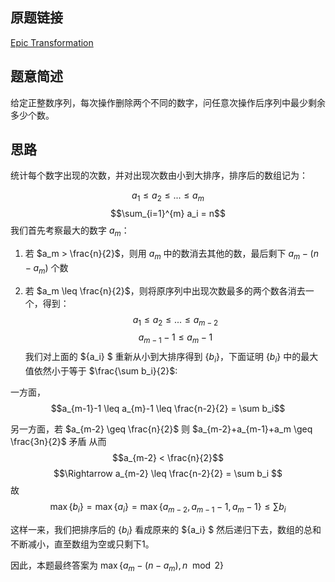 ## 原题链接
[Epic Transformation](https://codeforces.com/contest/1506/problem/D)

## 题意简述
给定正整数序列，每次操作删除两个不同的数字，问任意次操作后序列中最少剩余多少个数。

## 思路
统计每个数字出现的次数，并对出现次数由小到大排序，排序后的数组记为：

$$a_1 \leq a_2 \leq  ... \leq a_m$$
$$\sum_{i=1}^{m} a_i = n$$
我们首先考察最大的数字 $a_m$：

1. 若 $a_m > \frac{n}{2}$，则用 $a_m$ 中的数消去其他的数，最后剩下 $a_m - (n - a_m)$ 个数

2. 若 $a_m \leq \frac{n}{2}$，则将原序列中出现次数最多的两个数各消去一个，得到：
$$a_1 \leq a_2 \leq  ... \leq a_{m-2}$$
$$a_{m-1}-1 \leq a_{m}-1$$
我们对上面的 $\{a_i\} $ 重新从小到大排序得到 $\{b_i\}$，下面证明 $\{b_i\}$ 中的最大值依然小于等于 $\frac{\sum b_i}{2}$:

一方面，
$$a_{m-1}-1 \leq a_{m}-1 \leq \frac{n-2}{2} = \sum b_i$$

另一方面，若 $a_{m-2} \geq \frac{n}{2}$ 则 $a_{m-2}+a_{m-1}+a_m \geq \frac{3n}{2}$ 矛盾
从而
$$a_{m-2} < \frac{n}{2}$$
$$\Rightarrow a_{m-2} \leq \frac{n-2}{2} = \sum b_i $$
故
$$\max \{b_i\} = \max \{a_i\} = \max \{a_{m-2},a_{m-1}-1, a_m-1\} \leq \sum b_i$$

这样一来，我们把排序后的 $\{b_i\}$ 看成原来的 $\{a_i\} $ 然后递归下去，数组的总和不断减小，直至数组为空或只剩下1。

因此，本题最终答案为 $\max \{a_m - (n - a_m), n\mod 2\}$